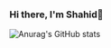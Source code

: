### Hi there, I'm Shahid👋

![Anurag's GitHub stats](https://github-readme-stats.vercel.app/api?username=abbassi007&show_icons=true&theme=radical)
